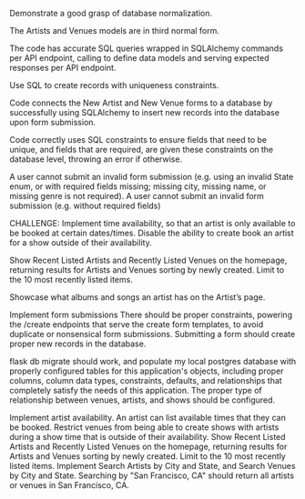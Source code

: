 
Demonstrate a good grasp of database normalization.

The Artists and Venues models are in third normal form.

The code has accurate SQL queries wrapped in SQLAlchemy commands per API endpoint, calling to define data models and serving expected responses per API endpoint.

Use SQL to create records with uniqueness constraints.

Code connects the New Artist and New Venue forms to a database by successfully using SQLAlchemy to insert new records into the database upon form submission.

Code correctly uses SQL constraints to ensure fields that need to be unique, and fields that are required, are given these constraints on the database level, throwing an error if otherwise.


A user cannot submit an invalid form submission (e.g. using an invalid State enum, or with required fields missing; missing city, missing name, or missing genre is not required).
A user cannot submit an invalid form submission (e.g. without required fields)

CHALLENGE: Implement time availability, so that an artist is only available to be booked at certain dates/times. Disable the ability to create book an artist for a show outside of their availability.

Show Recent Listed Artists and Recently Listed Venues on the homepage, returning results for Artists and Venues sorting by newly created. Limit to the 10 most recently listed items.

Showcase what albums and songs an artist has on the Artist’s page.

Implement form submissions There should be proper constraints, powering the /create endpoints that serve the create form templates, to avoid duplicate or nonsensical form submissions. Submitting a form should create proper new records in the database.

flask db migrate should work, and populate my local postgres database with properly configured tables for this application's objects, including proper columns, column data types, constraints, defaults, and relationships that completely satisfy the needs of this application. The proper type of relationship between venues, artists, and shows should be configured.


Implement artist availability. An artist can list available times that they can be booked. Restrict venues from being able to create shows with artists during a show time that is outside of their availability.
Show Recent Listed Artists and Recently Listed Venues on the homepage, returning results for Artists and Venues sorting by newly created. Limit to the 10 most recently listed items.
Implement Search Artists by City and State, and Search Venues by City and State. Searching by "San Francisco, CA" should return all artists or venues in San Francisco, CA.

